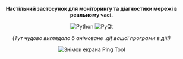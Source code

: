 <div align="center"> <p> <strong>Настільний застосунок для моніторингу та діагностики мережі в реальному часі.</strong> </p> <p> <img alt="Python" src="https://img.shields.io/badge/Made%20with-Python-3776AB.svg?style=for-the-badge&logo=python"> <img alt="PyQt" src="https://img.shields.io/badge/UI%20with-PyQt6-41CD52.svg?style=for-the-badge&logo=qt"> </p> </div>

<div align="center"> <em>(Тут чудово виглядало б анімоване .gif вашої програми в дії!)</em>


<img src="https://i.imgur.com/your-app-screenshot.png" alt="Знімок екрана Ping Tool"> </div>

